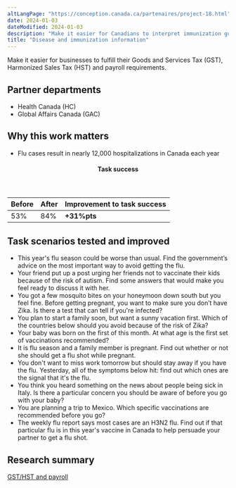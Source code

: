 ```yaml
---
altLangPage: "https://conception.canada.ca/partenaires/project-18.html"
date: 2024-01-03
dateModified: 2024-01-03
description: "Make it easier for Canadians to interpret immunization guidelines."
title: "Disease and immunization information"
---
```

<p>Make it easier for businesses to fulfill their Goods and Services Tax (GST), Harmonized Sales Tax (HST) and payroll requirements.</p>
<h2>Partner departments</h2>
<ul>
  <li>Health Canada (HC)</li>
  <li>Global Affairs Canada (GAC)</li>
</ul>
<h2>Why this work matters</h2>
<ul>
  <li>Flu cases result in nearly 12,000 hospitalizations in Canada each year</li>
</ul>
<div class="row mrgn-tp-lg mrgn-bttm-lg">
  <div class="col-md-8">
    <div class="panel panel-success">
      <header class="panel-heading">
        <h4 class="panel-title text-center">Task success</h4>
      </header>
      <table class="table">
        <thead>
          <tr style="">
            <th scope="col" class="col-md-3">Before</th>
            <th scope="col" class="col-md-3">After</th>
            <th scope="col" class="col-md-6">Improvement to task success</th>
          </tr>
        </thead>
        <tbody>
          <tr>
            <td class="table-smnum">53%</td>
            <td class="table-smnum">84%</td>
            <td class="table-smnum"><span class="text-success"><strong>+31%pts</strong></span></td>
          </tr>
        </tbody>
      </table>
    </div>
  </div>
</div>
<h2>Task scenarios tested and improved</h2>
<ul class="lst-spcd">
  <li>This year's flu season could be worse than usual. Find the government’s advice on the most important way to avoid getting the flu.</li>
  <li>Your friend put up a post urging her friends not to vaccinate their kids because of the risk of autism. Find some answers that would make you feel ready to discuss it with her.</li>
  <li>You got a few mosquito bites on your honeymoon down south but you feel fine. Before getting pregnant, you want to make sure you don’t have Zika. Is there a test that can tell if you're infected?</li>
  <li>You plan to start a family soon, but want a sunny vacation first. Which of the countries below should you avoid because of the risk of Zika?</li>
  <li>Your baby was born on the first of this month. At what age is the first set of vaccinations recommended?</li>
  <li>It is flu season and a family member is pregnant. Find out whether or not she should get a flu shot while pregnant.</li>
  <li>You don't want to miss work tomorrow but should stay away if you have the flu. Yesterday, all of the symptoms below hit: find out which ones are the signal that it's the flu.</li>
  <li>You think you heard something on the news about people being sick in Italy. Is there a particular concern you should be aware of before you go with your baby?</li>
  <li>You are planning a trip to Mexico. Which specific vaccinations are recommended before you go?</li>
  <li>The weekly flu report says most cases are an H3N2 flu. Find out if that particular flu is in this year's vaccine in Canada to help persuade your partner to get a flu shot.</li>
</ul>
<h2>Research summary</h2>
<p><a href="https://blog.canada.ca/research-summaries/diseases-research-summary.html">GST/HST and payroll</a></p>
